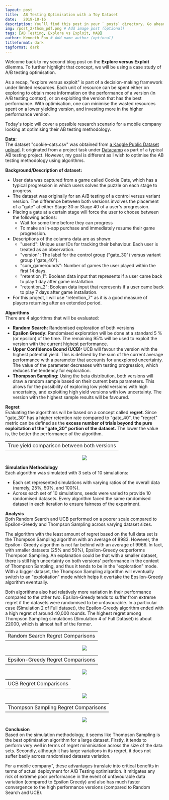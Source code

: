 ```yaml
---
layout: post
title:  AB Testing Optimisation with a Toy Dataset
date:   2019-10-16 
description: You’ll find this post in your `_posts` directory. Go ahead and edit it and re-build the site to see your changes. # Add post description (optional)
img: /post_2/thom_pdf.png # Add image post (optional)
tags: [AB Testing, Explore vs Exploit, MAB]
author: Kenneth Foo # Add name author (optional)
titleformat: dark
tagformat: dark
---
```

Welcome back to my second blog post on the __Explore versus Exploit__ dilemma. To further highlight that concept, we will be using a case study of A/B testing optimisation.

As a recap, "explore versus exploit" is part of a decision-making framework under limited resources. Each unit of resource can be spent either on exploring to obtain more information on the performance of a version (in A/B testing context), or on exploiting the version that has the best performance. With optimisation, one can minimise the wasted resources spent on a lower yielding version, and investing more in the higher performance version.

Today's topic will cover a possible research scenario for a mobile company looking at optimising their AB testing methodology. 

__Data:__  
The dataset "cookie-cats.csv" was obtained from [a Kaggle Public Dataset upload](https://www.kaggle.com/yufengsui/mobile-games-ab-testing/). It originated from a project task under [Datacamp](https://www.datacamp.com/projects/184) as part of a typical AB testing project. However, my goal is different as I wish to optimise the AB testing methodology using algorithms.

__Background/Description of dataset:__
- User data was captured from a game called Cookie Cats, which has a typical progression in which users solves the puzzle on each stage to progress. 
- The dataset was originally for an A/B testing of a control versus variant version. The difference between both versions involves the placement of a "gate" at either Stage 30 or Stage 40 of a user's progression. 
- Placing a gate at a certain stage will force the user to choose between the following actions:
    - Wait for some time before they can progress
    - To make an in-app purchase and immediately resume their game progression.
- Descriptions of the columns data are as shown:
    - "userid": Unique user IDs for tracking their behaviour. Each user is treated as an observation.
    - "version": The label for the control group ("gate_30") versus variant group ("gate_40"). 
    - "sum_gamerounds": Number of games the user played within the first 14 days.
    - "retention_1": Boolean data input that represents if a user came back to play 1 day after game installation.
    - "retention_2": Boolean data input that represents if a user came back to play 7 days after game installation.
- For this project, I will use "retention_7" as it is a good measure of players returning after an extended period.

__Algorithms__  
There are 4 algorithms that will be evaluated:  
- __Random Search:__ Randomised exploration of both versions
- __Epsilon Greedy:__ Randomised exploration will be done at a standard 5 % (or epsilon) of the time. The remaining 95% will be used to exploit the version with the current highest performance.
- __Upper Confidence Bound (UCB):__ UCB will favour the version with the highest potential yield. This is defined by the sum of the current average performance with a parameter that accounts for unexplored uncertainty. The value of the parameter decreases with testing progression, which reduces the tendency for exploration.
- __Thompson Sampling:__ Using the beta distribution, both versions will draw a random sample based on their current beta parameters. This allows for the possibility of exploring low yield versions with high uncertainty, and exploiting high yield versions with low uncertainty. The version with the highest sample results will be favoured. 

__Regret__  
Evaluating the algorithms will be based on a concept called __regret__. Since "gate_30" has a higher retention rate compared to "gate_40", the "regret" metric can be defined as the __excess number of trials beyond the pure exploitation of the "gate_30" portion of the dataset.__  The lower the value is, the better the performance of the algorithm.

<table><tr><td>
    <span>True yield comparison between both versions</span>
    <br>
</td></tr></table>
<p align="center">
  <img src="{{site.baseurl}}/assets/img/post_2/true_yield_comparison.png"/> 
</p>

__Simulation Methodology__  
Each algorithm was simulated with 3 sets of 10 simulations:  
- Each set represented simulations with varying ratios of the overall data (namely, 25%, 50%, and 100%). 
- Across each set of 10 simulations, seeds were varied to provide 10 randomised datasets. Every algorithm faced the same randomised dataset in each iteration to ensure fairness of the experiment.

__Analysis__  
Both Random Search and UCB performed on a poorer scale compared to Epsilon-Greedy and Thompson Sampling across varying dataset sizes. 

The algorithm with the least amount of regret based on the full data set is the Thompson Sampling algorithm with an average of 8983. However, the Epsilon-
Greedy algorithm is not far behind with an average of 9966. In fact, with smaller datasets (25% and 50%), Epsilon-Greedy outperforms Thompson Sampling. An explanation could be that with a smaller dataset, there is still high uncertainty on both versions' performance in the context of Thompson Sampling, and thus it tends to be in the "exploration" mode. With a bigger dataset, the Thompson Sampling algorithm will eventually switch to an "exploitation" mode which helps it overtake the Epsilon-Greedy algorithm eventually. 

Both algorithms also had relatively more variation in their performance compared to the other two. Epsilon-Greedy tends to suffer from extreme regret if the datasets were randomised to be unfavourable. In a particular case (Simulation 2 of Full dataset), the Epsilon-Greedy algorithm ended with a high regret of around 40,000 rounds. The highest regret among Thompson Sampling simulations (Simulation 4 of Full Dataset) is about 22000, which is almost half of the former. 

<table><tr><td>
    <span>Random Search Regret Comparisons</span>
</td></tr></table>
<p align="center">
  <img src="{{site.baseurl}}/assets/img/post_2/random_search_regret_bar.png"/> 
</p>

<table><tr><td>
    <span>Epsilon-Greedy Regret Comparisons</span>
</td></tr></table>
<p align="center">
  <img src="{{site.baseurl}}/assets/img/post_2/epsg_regret_bar.png"/> 
</p>

<table><tr><td>
    <span>UCB Regret Comparisons</span>
</td></tr></table>
<p align="center">
  <img src="{{site.baseurl}}/assets/img/post_2/ucb_regret_bar.png"/> 
</p>

<table><tr><td>
    <span>Thompson Sampling Regret Comparisons</span>
</td></tr></table>
<p align="center">
  <img src="{{site.baseurl}}/assets/img/post_2/thom_regret_bar.png"/> 
</p>

__Conclusion__  
Based on the simulation methodology, it seems like Thompson Sampling is the best optimisation algorithm for a large dataset. Firstly, it tends to perform very well in terms of regret minimisation across the size of the data sets. Secondly, although it has large variations in its regret, it does not suffer badly across randomised datasets variation. 

For a mobile company", these advantages translate into critical benefits in terms of actual deployment for A/B Testing optimisation. It mitigates any risk of extreme poor performance in the event of unfavourable data variation (compared to Epsilon Greedy) and also has much faster convergence to the high performance versions (compared to Random Search and UCB).